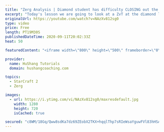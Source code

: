 ```yaml
---
title: "Zerg Analysis | Diamond student has difficulty CLOSING out the MATCH [Starcraft 2]"
excerpt: "Today's lesson we are going to look at a ZvT at the diamond level focusing on the Zerg Analysis. The zerg manages to get into a very strong position but has difficulty closing it out. Let's learn how we can approach this scenario better!  Zerg Analysis | Diamond student has difficulty CLOSING out the"
originalUrl: https://youtube.com/watch?v=NAzXv812sg0
type: video
price: Free
length: PT19M30S
publishedDateTime: 2020-09-11T20:02:33Z
heat: 50

featuredContent: "<iframe width=\"800\" height=\"500\" frameborder=\"0\" src=\"https://www.youtube.com/embed/NAzXv812sg0\" allow=\"accelerometer; autoplay; encrypted-media; gyroscope; picture-in-picture\" allowfullscreen></iframe>"

provider:
  name: HuShang Tutorials
  domain: hushangcoaching.com

topics:
  - StarCraft 2
  - Zerg

images:
  - url: https://i.ytimg.com/vi/NAzXv812sg0/maxresdefault.jpg
    width: 1280
    height: 720
    isCached: true

secured: "c8WM/18Gq/Qww8sdKa7dz69ZEobX2TKX+hqqlThp7sRIeWsaYguwFVl83hHSA0an0QAY7qopDXT4yirsqimo7bRGcofQVCNaNh5neftwJ2ZdeSO2AMRfIcXM70tcGJKo2x3rg2IHQdEwYyfE4Z5f5PUg/yvA3n3A3woJb3NOBPXLQlyemCMK6vPm54V4I+nlhu/0txemM+yA+CKGz4r674ChfRZ0Kd5sBrK5Uaz9Xz3Pjf41ds/17DxxzyNLu/GEVqVfFitV0YGlzP5MLWltRhqMlKt16qAB327cnnQ0J/4OChfUNjcTW4FbdXFJpl1aIp6hY1aME9lIHDygiLAIhp6nAsM98IkQFfYCoPVt5NmSdiJv6GqIrmhxWQVFsNMVQ2E21+Twf1U9Okgj786wC+n7m9ZUe1Y+yyAjZp8+/50=;gK6ntfiqZb8K3BxiaHUynA=="
---
```


